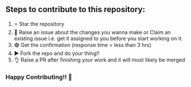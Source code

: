 ## Steps to contribute to this repository: 
1. ⭐ Star the repository
2. 🔴 Raise an issue about the changes you wanna make or Claim an existing issue i.e. get it assigned to you before you start working on it.
3. 🟢 Get the confirmation (response time = less than 3 hrs)
4. ▶️ Fork the repo and do your thing!!
5. 👌 Raise a PR after finishing your work and it will most likely be merged 

### Happy Contributing!! 🥳
